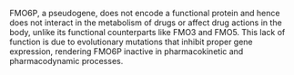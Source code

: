 FMO6P, a pseudogene, does not encode a functional protein and hence does not interact in the metabolism of drugs or affect drug actions in the body, unlike its functional counterparts like FMO3 and FMO5. This lack of function is due to evolutionary mutations that inhibit proper gene expression, rendering FMO6P inactive in pharmacokinetic and pharmacodynamic processes.